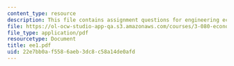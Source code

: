 ```yaml
---
content_type: resource
description: This file contains assignment questions for engineering economics.
file: https://ol-ocw-studio-app-qa.s3.amazonaws.com/courses/3-080-economic-environmental-issues-in-materials-selection-fall-2005/22e7bb0af5586aeb3dc8c58a14de0afd_ee1.pdf
file_type: application/pdf
resourcetype: Document
title: ee1.pdf
uid: 22e7bb0a-f558-6aeb-3dc8-c58a14de0afd
---
```

